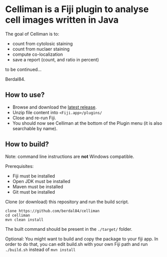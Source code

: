 
# Celliman is a Fiji plugin to analyse cell images written in Java

The goal of Celliman is to:
- count from cytolosic staining
- count from nuclaer staining
- compute co-localization
- save a report (count, and ratio in percent)

to be continued...

Berdal84.

## How to use?

- Browse and download the [latest release](https://github.com/berdal84/celliman/releases/latest).
- Unzip file content into `<Fiji.app>/plugins/`
- Close and re-run Fiji.
- You should now see Celliman at the bottom of the Plugin menu (it is also searchable by name).
  
## How to build?

Note: command line instructions are **not** Windows compatible.

Prerequisites:
- Fiji must be installed
- Open JDK must be installed
- Maven must be installed
- Git must be installed

Clone (or download) this repository and run the build script.

```
clone https://github.com/berdal84/celliman
cd celliman
mvn clean install
```

The built command should be present in the `./target/` folder.

Optional: You might want to build and copy the package to your fiji app. In order to do that, you can edit
build.sh with your own Fiji path and run `./build.sh` instead of `mvn install`

